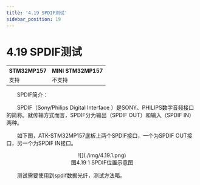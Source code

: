 ```yaml
---
title: '4.19 SPDIF测试'
sidebar_position: 19
---
```


# 4.19 SPDIF测试

<div class="stm32mp157_center-table-div">
<table class="stm32mp157_center-table">
  <tr>
    <th>STM32MP157</th>
    <th>MINI STM32MP157</th>
  </tr>
  <tr>
    <td>支持</td>
    <td>不支持</td>
  </tr>
</table>
</div>


&emsp;&emsp;SPDIF简介：

&emsp;&emsp;SPDIF（Sony/Philips Digital Interface ）是SONY、PHILIPS数字音频接口的简称。就传输方式而言，SPDIF分为输出（SPDIF OUT）和输入（SPDIF IN）两种。

&emsp;&emsp;如下图，ATK-STM32MP157底板上两个SPDIF接口，一个为SPDIF OUT接口，另一个为SPDIF IN接口。


<center>
![](./img/4.19.1.png)<br />
图4.19 1 SPDIF位置示意图
</center>

&emsp;&emsp;测试需要使用到spdif数据光纤，测试方法略。










